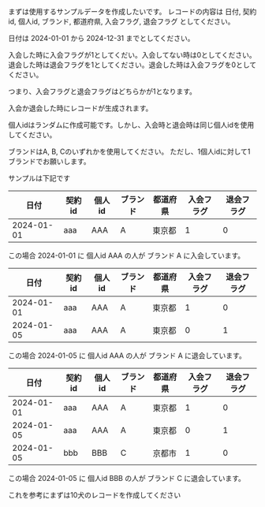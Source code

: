 まずは使用するサンプルデータを作成したいです。
レコードの内容は
日付, 契約id, 個人id, ブランド, 都道府県, 入会フラグ, 退会フラグ
としてください。

日付は 2024-01-01 から 2024-12-31 までとしてください。

入会した時に入会フラグが1としてくだい。入会してない時は0としてください。
退会した時は退会フラグを1としてください。退会した時は入会フラグを0としてください。

つまり、入会フラグと退会フラグはどちらかが1となります。

入会か退会した時にレコードが生成されます。

個人idはランダムに作成可能です。しかし、入会時と退会時は同じ個人idを使用してください。

ブランドはA, B, Cのいずれかを使用してください。
ただし、1個人idに対して1ブランドでお願いします。


サンプルは下記です

| 日付        | 契約id | 個人id | ブランド | 都道府県 | 入会フラグ | 退会フラグ |
| ---------- | ------ | ----- | ------- | ------ | --------- | -------- |
| 2024-01-01 |  aaa   |  AAA  |    A    | 東京都  |     1     |    0     |

この場合 2024-01-01 に 個人id AAA の人が ブランド A に入会しています。

| 日付        | 契約id | 個人id | ブランド | 都道府県 | 入会フラグ | 退会フラグ |
| ---------- | ------ | ----- | ------- | ------ | --------- | -------- |
| 2024-01-01 |  aaa   |  AAA  |    A    | 東京都  |     1     |    0     |
| 2024-01-05 |  aaa   |  AAA  |    A    | 東京都  |     0     |    1     |

この場合 2024-01-05 に 個人id AAA の人が ブランド A に退会しています。

| 日付        | 契約id | 個人id | ブランド | 都道府県 | 入会フラグ | 退会フラグ |
| ---------- | ------ | ----- | ------- | ------ | --------- | -------- |
| 2024-01-01 |  aaa   |  AAA  |    A    | 東京都  |     1     |    0     |
| 2024-01-05 |  aaa   |  AAA  |    A    | 東京都  |     0     |    1     |
| 2024-01-05 |  bbb   |  BBB  |    C    | 京都市  |     1     |    0     |

この場合 2024-01-05 に 個人id BBB の人が ブランド C に退会しています。

これを参考にまずは10犬のレコードを作成してください